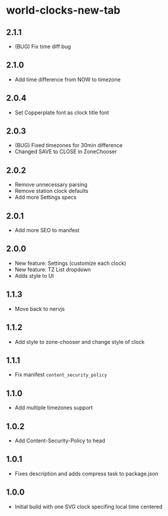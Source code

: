 # world-clocks-new-tab

## 2.1.1

 - (BUG) Fix time diff bug

## 2.1.0

 - Add time difference from NOW to timezone

## 2.0.4

 - Set Copperplate font as clock title font

## 2.0.3

 - (BUG) Fixed timezones for 30min difference
 - Changed SAVE to CLOSE in ZoneChooser

## 2.0.2

 - Remove unnecessary parsing
 - Remove station clock defaults
 - Add more Settings specs

## 2.0.1

 - Add more SEO to manifest

## 2.0.0

 - New feature: Settings (customize each clock)
 - New feature: TZ List dropdown
 - Adds style to UI

## 1.1.3

 - Move back to nervjs

## 1.1.2

 - Add style to zone-chooser and change style of clock

## 1.1.1

 - Fix manifest `content_security_policy`

## 1.1.0

 - Add multiple timezones support

## 1.0.2

 - Add Content-Security-Policy to head

## 1.0.1

 - Fixes description and adds compress task to package.json

## 1.0.0

 - Initial build with one SVG clock specifing local time centered

